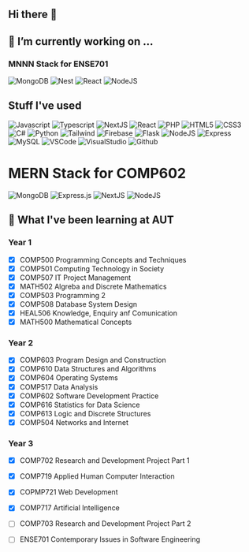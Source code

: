 ## Hi there 👋

## 🔭 I’m currently working on ...


### MNNN Stack for ENSE701
![MongoDB](https://img.shields.io/badge/MongoDB-%234ea94b.svg?style=for-the-badge&logo=mongodb&logoColor=white&labelColor=black)
![Nest](https://img.shields.io/badge/Nest.js-%23E0234E.svg?style=for-the-badge&logo=nestjs&logoColor=white&labelColor=black)
![React](https://img.shields.io/badge/react-%2320232a.svg?style=for-the-badge&logo=react&logoColor=%2361DAFB)
![NodeJS](https://img.shields.io/badge/Node%20js-339933?style=for-the-badge&logo=nodedotjs&logoColor=white&labelColor=black)

## Stuff I've used

![Javascript](https://img.shields.io/badge/Javascript-F7DF1E?style=for-the-badge&logo=javascript&labelColor=black)
![Typescript](https://img.shields.io/badge/typescript-007ACC?style=for-the-badge&logo=typescript&labelColor=black)
![NextJS](https://img.shields.io/badge/next%20js-000000?style=for-the-badge&logo=nextdotjs&logoColor=white)
![React](https://img.shields.io/badge/React-61DAFB?style=for-the-badge&logo=react&logoColor=61DAFB&labelColor=black)
![PHP](https://img.shields.io/badge/PHP-777BB4?style=for-the-badge&logo=php&logoColor=white&labelColor=black)
![HTML5](https://img.shields.io/badge/HTML5-E34F26?style=for-the-badge&logo=html5&logoColor=white&labelColor=black)
![CSS3](https://img.shields.io/badge/CSS3-1572B6?style=for-the-badge&logo=css3&logoColor=white&labelColor=black)
![C#](https://img.shields.io/badge/c%23-%23239120.svg?style=for-the-badge&logo=csharp&logoColor=white)
![Python](https://img.shields.io/badge/Python-FFD43B?style=for-the-badge&logo=python&logoColor=blue&labelColor=black)
![Tailwind](https://img.shields.io/badge/Tailwind_CSS-38B2AC?style=for-the-badge&logo=tailwind-css&logoColor=white&labelColor=black)
![Firebase](https://img.shields.io/badge/firebase-ffca28?style=for-the-badge&logo=firebase&logoColor=ffca28&labelColor=black)
![Flask](https://img.shields.io/badge/Flask-000000?style=for-the-badge&logo=flask&logoColor=white)
![NodeJS](https://img.shields.io/badge/Node%20js-339933?style=for-the-badge&logo=nodedotjs&logoColor=white&labelColor=black)
![Express](https://img.shields.io/badge/Express%20js-000000?style=for-the-badge&logo=express&logoColor=white)
![MySQL](https://img.shields.io/badge/MySQL-005C84?style=for-the-badge&logo=mysql&logoColor=white&labelColor=black)
![VSCode](https://img.shields.io/badge/VSCode-0078D4?style=for-the-badge&logo=visual%20studio%20code&logoColor=white)
![VisualStudio](https://img.shields.io/badge/Visual_Studio-5C2D91?style=for-the-badge&logo=visual%20studio&logoColor=white)
![Github](https://img.shields.io/badge/GitHub-100000?style=for-the-badge&logo=github&logoColor=white)

# MERN Stack for COMP602
![MongoDB](https://img.shields.io/badge/MongoDB-%234ea94b.svg?style=for-the-badge&logo=mongodb&logoColor=white&labelColor=black)
![Express.js](https://img.shields.io/badge/express.js-%23404d59.svg?style=for-the-badge&logo=express&logoColor=%2361DAFB)
![NextJS](https://img.shields.io/badge/next%20js-000000?style=for-the-badge&logo=nextdotjs&logoColor=white)
![NodeJS](https://img.shields.io/badge/Node%20js-339933?style=for-the-badge&logo=nodedotjs&logoColor=white&labelColor=black)

## 🌱 What I've been learning at AUT

### Year 1
- [x] COMP500 Programming Concepts and Techniques
- [x] COMP501 Computing Technology in Society
- [x] COMP507 IT Project Management
- [x] MATH502 Algreba and Discrete Mathematics
- [x] COMP503 Programming 2
- [x] COMP508 Database System Design
- [x] HEAL506 Knowledge, Enquiry anf Comunication
- [x] MATH500 Mathematical Concepts

### Year 2
- [x] COMP603 Program Design and Construction
- [x] COMP610 Data Structures and Algorithms
- [x] COMP604 Operating Systems
- [x] COMP517 Data Analysis
- [x] COMP602 Software Development Practice
- [x] COMP616 Statistics for Data Science
- [x] COMP613 Logic and Discrete Structures
- [x] COMP504 Networks and Internet

### Year 3
- [x] COMP702 Research and Development Project Part 1
- [x] COMP719 Applied Human Computer Interaction
- [x] COPMP721 Web Development
- [x] COMP717 Artificial Intelligence
- [ ] COMP703 Research and Development Project Part 2
- [ ] ENSE701 Contemporary Issues in Software Engineering




<!--
**roccomilicic/roccomilicic** is a ✨ _special_ ✨ repository because its `README.md` (this file) appears on your GitHub profile.

Here are some ideas to get you started:

- 🔭 I’m currently working on ...
- 🌱 I’m currently learning ...
- 👯 I’m looking to collaborate on ...
- 🤔 I’m looking for help with ...
- 💬 Ask me about ...
- 📫 How to reach me: ...
- 😄 Pronouns: ...
- ⚡ Fun fact: ...
-->
